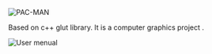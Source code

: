 <img src="https://i.ibb.co/mqzJGKB/PAC-MAN.png" alt="PAC-MAN" border="0">

Based on c++ glut library. It is a computer graphics project .

<img src="https://i.ibb.co/wcChMGJ/image.png" alt="User menual" border="0">
